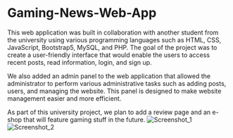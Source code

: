 # Gaming-News-Web-App
This web application was built in collaboration with another student from the university using various programming languages such as HTML, CSS, JavaScript, Bootstrap5, MySQL, and PHP. The goal of the project was to create a user-friendly interface that would enable the users to access recent posts, read information, login, and sign up.

We also added an admin panel to the web application that allowed the administrator to perform various administrative tasks such as adding posts, users, and managing the website. This panel is designed to make website management easier and more efficient.

As part of this university project, we plan to add a review page and an e-shop that will feature gaming stuff in the future.
![Screenshot_1](https://user-images.githubusercontent.com/48164998/220164690-8cf3ea6e-42df-43b9-a6eb-af50e2a88421.png)
![Screenshot_2](https://user-images.githubusercontent.com/48164998/220165114-805a4c50-fdb6-4adb-a0e7-ec61e096e6dd.png)
